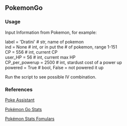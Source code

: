 ## PokemonGo

### Usage

Input Information from Pokemon, for example:

label = 'Dratini'     	# str, name of pokemon <br />
ind = None            	# int, or in put the # of pokemon, range 1-151 <br />
CP = 556               	# int, current CP <br />
user_HP = 56            # int, current max HP <br />
CP_per_powerup = 2500  	# int, stardust cost of a power up <br />
powered = True           # bool, False = not powered it up

Run the script to see possible IV combination. 

### References

[Poke Assistant](https://pokeassistant.com/main/ivcalculator)

[Pokémon Go Stats](https://gist.github.com/anonymous/540700108cf0f051e11f70273e9e2590)

[Pokémon Stats Fomulars](http://pokemongo.gamepress.gg/pokemon-stats-advanced)

